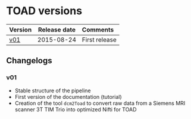 # TOAD versions

| Version                      | Release date    | Comments                  |
| :--------------------------- | :-------------: | :------------------------ |
| [v01](versions.md###v01)     | 2015-08-24      | First release             |


## Changelogs

### v01

- Stable structure of the pipeline
- First version of the documentation (tutorial)
- Creation of the tool `dcm2Toad` to convert raw data from a Siemens MRI scanner 3T TIM Trio into optimized Nifti for TOAD
